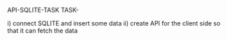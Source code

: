 API-SQLITE-TASK
TASK-

i) connect SQLITE and insert some data
ii) create API for the client side so that it can fetch the data
